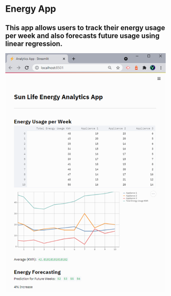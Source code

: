 # Energy App
This app allows users to track their energy usage per week and also forecasts future usage using linear regression. 
----
![alt text](https://github.com/Real-VeerSandhu/Energy-App/blob/master/images/App.PNG)

